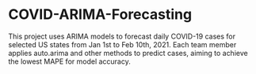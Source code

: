 # COVID-ARIMA-Forecasting
This project uses ARIMA models to forecast daily COVID-19 cases for selected US states from Jan 1st to Feb 10th, 2021. Each team member applies auto.arima and other methods to predict cases, aiming to achieve the lowest MAPE for model accuracy.
